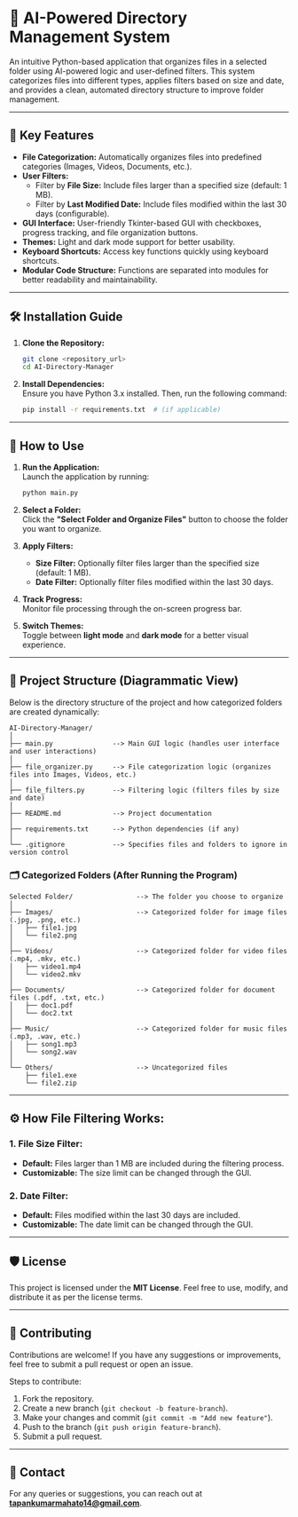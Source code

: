 # 📂 AI-Powered Directory Management System

An intuitive Python-based application that organizes files in a selected folder using AI-powered logic and user-defined filters. This system categorizes files into different types, applies filters based on size and date, and provides a clean, automated directory structure to improve folder management.

---

## 🔑 Key Features
- **File Categorization:** Automatically organizes files into predefined categories (Images, Videos, Documents, etc.).
- **User Filters:**  
  - Filter by **File Size:** Include files larger than a specified size (default: 1 MB).  
  - Filter by **Last Modified Date:** Include files modified within the last 30 days (configurable).
- **GUI Interface:** User-friendly Tkinter-based GUI with checkboxes, progress tracking, and file organization buttons.
- **Themes:** Light and dark mode support for better usability.
- **Keyboard Shortcuts:** Access key functions quickly using keyboard shortcuts.
- **Modular Code Structure:** Functions are separated into modules for better readability and maintainability.

---

## 🛠 Installation Guide

1. **Clone the Repository:**
   ```bash
   git clone <repository_url>
   cd AI-Directory-Manager
   ```

2. **Install Dependencies:**  
   Ensure you have Python 3.x installed. Then, run the following command:
   ```bash
   pip install -r requirements.txt  # (if applicable)
   ```

---

## 🚀 How to Use

1. **Run the Application:**  
   Launch the application by running:
   ```bash
   python main.py
   ```

2. **Select a Folder:**  
   Click the **"Select Folder and Organize Files"** button to choose the folder you want to organize.

3. **Apply Filters:**  
   - **Size Filter:** Optionally filter files larger than the specified size (default: 1 MB).  
   - **Date Filter:** Optionally filter files modified within the last 30 days.

4. **Track Progress:**  
   Monitor file processing through the on-screen progress bar.

5. **Switch Themes:**  
   Toggle between **light mode** and **dark mode** for a better visual experience.

---

## 📂 Project Structure (Diagrammatic View)

Below is the directory structure of the project and how categorized folders are created dynamically:

```
AI-Directory-Manager/
│
├── main.py               --> Main GUI logic (handles user interface and user interactions)
│
├── file_organizer.py     --> File categorization logic (organizes files into Images, Videos, etc.)
│
├── file_filters.py       --> Filtering logic (filters files by size and date)
│
├── README.md             --> Project documentation
│
├── requirements.txt      --> Python dependencies (if any)
│
└── .gitignore            --> Specifies files and folders to ignore in version control
```

### 🗂 Categorized Folders (After Running the Program)
```
Selected Folder/                --> The folder you choose to organize
│
├── Images/                     --> Categorized folder for image files (.jpg, .png, etc.)
│   ├── file1.jpg
│   └── file2.png
│
├── Videos/                     --> Categorized folder for video files (.mp4, .mkv, etc.)
│   ├── video1.mp4
│   └── video2.mkv
│
├── Documents/                  --> Categorized folder for document files (.pdf, .txt, etc.)
│   ├── doc1.pdf
│   └── doc2.txt
│
├── Music/                      --> Categorized folder for music files (.mp3, .wav, etc.)
│   ├── song1.mp3
│   └── song2.wav
│
└── Others/                     --> Uncategorized files
    ├── file1.exe
    └── file2.zip
```

---

## ⚙️ How File Filtering Works:
### 1. **File Size Filter:**
   - **Default:** Files larger than 1 MB are included during the filtering process.
   - **Customizable:** The size limit can be changed through the GUI.

### 2. **Date Filter:**
   - **Default:** Files modified within the last 30 days are included.
   - **Customizable:** The date limit can be changed through the GUI.

---

## 🛡 License
This project is licensed under the **MIT License**. Feel free to use, modify, and distribute it as per the license terms.

---

## 🤝 Contributing
Contributions are welcome! If you have any suggestions or improvements, feel free to submit a pull request or open an issue.

Steps to contribute:
1. Fork the repository.
2. Create a new branch (`git checkout -b feature-branch`).
3. Make your changes and commit (`git commit -m "Add new feature"`).
4. Push to the branch (`git push origin feature-branch`).
5. Submit a pull request.

---

## 📧 Contact
For any queries or suggestions, you can reach out at **tapankumarmahato14@gmail.com**.

